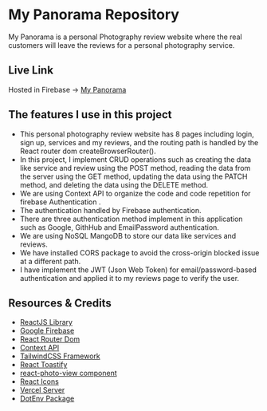 # My Panorama Repository
My Panorama is a personal Photography review website where the real customers will leave the reviews for a personal photography service.

## Live Link

Hosted in Firebase -> [My Panorama](https://mypanorama.web.app/)

## The features I use in this project
- This personal photography review website has 8 pages including login, sign up, services and my reviews, and the routing path is handled by the React router dom createBrowserRouter().
- In this project, I implement CRUD operations such as creating the data like service and review using the POST method, reading the data from the server using the GET method, updating the data using the PATCH method, and deleting the data using the DELETE method.
- We are using Context API to organize the code and code repetition for firebase Authentication .
- The authentication handled by Firebase authentication.
- There are three authentication method implement in this application such as Google, GithHub and EmailPassword authentication.
- We are using NoSQL MangoDB to store our data like services and reviews.
- We have installed CORS package to avoid the cross-origin blocked issue at a different path.
- I have implement the JWT (Json Web Token) for email/password-based authentication and applied it to my reviews page to verify the user.

## Resources & Credits
- [ReactJS Library](https://reactjs.org/)
- [Google Firebase](https://firebase.google.com/)
- [React Router Dom](https://reactrouter.com/en/main)
- [Context API](https://reactjs.org/docs/context.html#api)
- [TailwindCSS Framework](https://tailwindCSS.com/)
- [React Toastify](https://github.com/fkhadra/react-toastify)
- [react-photo-view component](https://react-photo-view.vercel.app/en-US)
- [React Icons](https://react-icons.github.io/react-icons/)
- [Vercel Server](https://vercel.com/)
- [DotEnv Package](https://www.npmjs.com/package/dotenv)